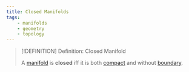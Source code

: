 ```yaml
---
title: Closed Manifolds
tags:
    - manifolds
    - geometry
    - topology
---
```


>[!DEFINITION] Definition: Closed Manifold
>
>A [manifold](Manifolds.md) is **closed** iff it is both [compact](../../Topology/Compactness/index.md) and without [boundary](../../Topology/Interior,%20Boundary%20and%20Exterior.md).
>